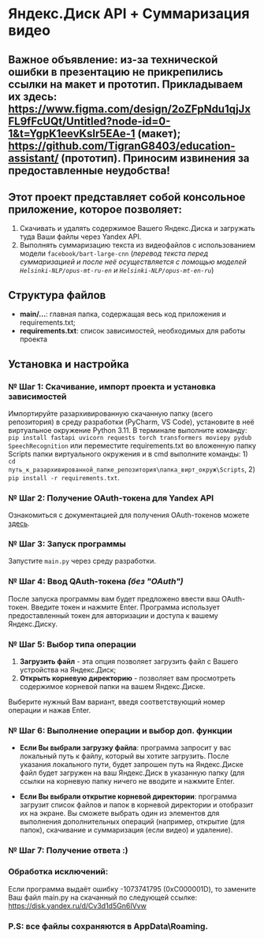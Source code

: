# Яндекс.Диск API + Суммаризация видео

## Важное объявление: из-за технической ошибки в презентацию не прикрепились ссылки на макет и прототип. Прикладываем их здесь: https://www.figma.com/design/2oZFpNdu1qjJxFL9fFcUQt/Untitled?node-id=0-1&t=YgpK1eevKslr5EAe-1 (макет); https://github.com/TigranG8403/education-assistant/ (прототип). Приносим извинения за предоставленные неудобства!

## Этот проект представляет собой консольное приложение, которое позволяет:
1. Скачивать и удалять содержимое Вашего Яндекс.Диска и загружать туда Ваши файлы через Yandex API.
2. Выполнять суммаризацию текста из видеофайлов с использованием модели `facebook/bart-large-cnn` (*перевод текста перед суммаризацией и после неё осуществляется с помощью моделей `Helsinki-NLP/opus-mt-ru-en` и `Helsinki-NLP/opus-mt-en-ru`*)

## Структура файлов
- **main/...**: главная папка, содержащая весь код приложения и requirements.txt;
- **requirements.txt**: список зависимостей, необходимых для работы проекта

## Установка и настройка

### № Шаг 1: Скачивание, импорт проекта и установка зависимостей
Импортируйте разархивированную скачанную папку (всего репозитория) в среду разработки (PyCharm, VS Code), установите в неё виртуальное окружение Python 3.11.
В терминале выполните команду: `pip install fastapi uvicorn requests torch transformers moviepy pydub SpeechRecognition` или переместите requirements.txt во вложенную папку Scripts папки виртуального окружения и в cmd выполните команды: 1) `cd путь_к_разархивированной_папке_репозитория\папка_вирт_окруж\Scripts`, 2) `pip install -r requirements.txt`.

### № Шаг 2: Получение OAuth-токена для Yandex API
Ознакомиться с документацией для получения OAuth-токенов можете [здесь](https://yandex.ru/dev/disk-api/doc/ru/concepts/quickstart).

### № Шаг 3: Запуск программы
Запустите `main.py` через среду разработки.

### № Шаг 4: Ввод QAuth-токена *(без "OAuth")*
После запуска программы вам будет предложено ввести ваш OAuth-токен. Введите токен и нажмите Enter. Программа использует предоставленный токен для авторизации и доступа к вашему Яндекс.Диску.

### № Шаг 5: Выбор типа операции

1. **Загрузить файл** - эта опция позволяет загрузить файл с Вашего устройства на Яндекс.Диск;
2. **Открыть корневую директорию** - позволяет вам просмотреть содержимое корневой папки на вашем Яндекс.Диске.

Выберите нужный Вам вариант, введя соответствующий номер операции и нажав Enter. 

### № Шаг 6: Выполнение операции и выбор доп. функции

- **Если Вы выбрали загрузку файла**: программа запросит у вас локальный путь к файлу, который вы хотите загрузить. После указания локального пути, будет запрошен путь на Яндекс.Диске файл будет загружен на ваш Яндекс.Диск в указанную папку (для ссылки на корневую папку ничего не вводите и нажмите Enter.
  
- **Если Вы выбрали открытие корневой директории**: программа загрузит список файлов и папок в корневой директории и отобразит их на экране. Вы сможете выбрать один из элементов для выполнения дополнительных операций (например, открытие (для папок), скачивание и суммаризация (если видео) и удаление).

### № Шаг 7: Получение ответа :)

### Обработка исключений:
Если программа выдаёт ошибку -1073741795 (0xC000001D), то замените Ваш файл main.py на скачанный по следующей ссылке: https://disk.yandex.ru/d/Cv3d1d5Gn6IVvw
### P.S: все файлы сохраняются в AppData\Roaming.
